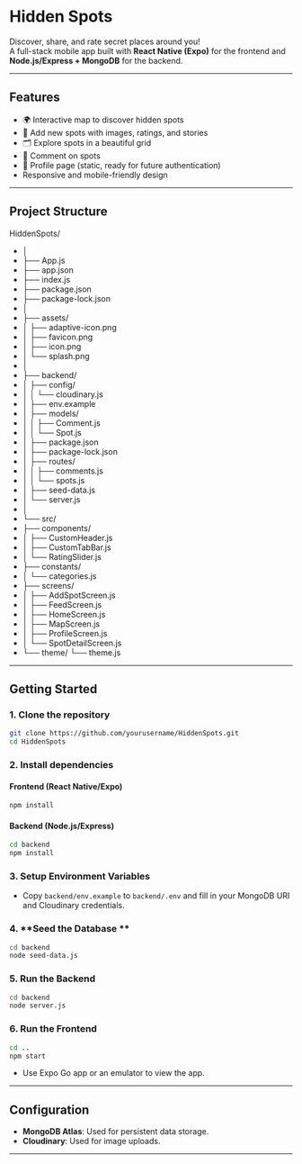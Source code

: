 # Hidden Spots

Discover, share, and rate secret places around you!  
A full-stack mobile app built with **React Native (Expo)** for the frontend and **Node.js/Express + MongoDB** for the backend.

---

## Features

- 🌍 Interactive map to discover hidden spots
- 📝 Add new spots with images, ratings, and stories
- 🗂️ Explore spots in a beautiful grid
- 💬 Comment on spots
- 👤 Profile page (static, ready for future authentication)
- Responsive and mobile-friendly design

---

## Project Structure
HiddenSpots/
- │
- ├── App.js
- ├── app.json
- ├── index.js
- ├── package.json
- ├── package-lock.json
- │
- ├── assets/
- │    ├── adaptive-icon.png
- │    ├── favicon.png
- │    ├── icon.png
- │    └── splash.png
- │
- ├── backend/
- │    ├── config/
- │    │   └── cloudinary.js
- │    ├── env.example
- │    ├── models/
- │    │   ├── Comment.js
- │    │   └── Spot.js
- │    ├── package.json
- │    ├── package-lock.json
- │    ├── routes/
- │    │   ├── comments.js
- │    │   └── spots.js
- │    ├── seed-data.js
- │    └── server.js
- │ 
- └── src/
-    ├── components/
-    │   ├── CustomHeader.js
-    │   ├── CustomTabBar.js
-    │   └── RatingSlider.js
-    ├── constants/
-    │   └── categories.js
-    ├── screens/
-    │   ├── AddSpotScreen.js
-    │   ├── FeedScreen.js
-    │   ├── HomeScreen.js
-    │   ├── MapScreen.js
-    │   ├── ProfileScreen.js
-    │   └── SpotDetailScreen.js
-    └── theme/
         └── theme.js 



---

## Getting Started

### 1. **Clone the repository**

```bash
git clone https://github.com/yourusername/HiddenSpots.git
cd HiddenSpots
```

### 2. **Install dependencies**

#### Frontend (React Native/Expo)
```bash
npm install
```

#### Backend (Node.js/Express)
```bash
cd backend
npm install
```

### 3. **Setup Environment Variables**

- Copy `backend/env.example` to `backend/.env` and fill in your MongoDB URI and Cloudinary credentials.

### 4. **Seed the Database **

```bash
cd backend
node seed-data.js
```

### 5. **Run the Backend**

```bash
cd backend
node server.js
```

### 6. **Run the Frontend**

```bash
cd ..
npm start
```
- Use Expo Go app or an emulator to view the app.

---

## Configuration

- **MongoDB Atlas**: Used for persistent data storage.
- **Cloudinary**: Used for image uploads.

---

